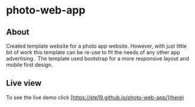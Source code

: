 # photo-web-app

## About

Created template website for a photo app website. However, with just little bit of work this template can be re-use to fit the needs of any other app advertising . The template used bootstrap for a more responsive layout and mobile first design. 

## Live view

To see the live demo click [https://etp19.github.io/photo-web-app/](here)
